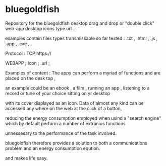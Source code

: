 # bluegoldfish

Repository for the bluegoldfish desktop drag and drop or "double click" web-app desktop icons type.url ...

examples contain files types transmissable so far tested : .txt , .html , .js , .app , .exe , .

Protocol : TCP https:// 

WEBAPP ; Icon ; .url ;

Examples of content : The apps can perform a myriad of functions and are placed on the desk top , 

an example could be an ebook , a film , running an app , listening to a record or tune of your choice sitting on yr desktop  

with its cover displayed as an icon. Data of almost any kind can be accessed any where on the web at the click of a button,

reducing the energy consumption employed when usind a "search engine" which by default perform a number of extranius functions

unnessesary to the performance of the task involved.

bluegoldfish therefore provides a solution to both a communications problem and an energy consumption eqution.

and makes life easy.
